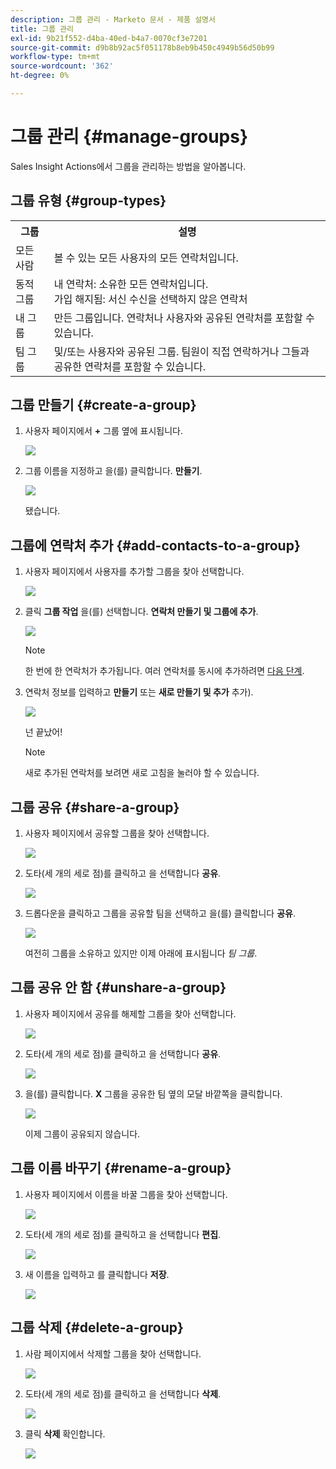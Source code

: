 ```yaml
---
description: 그룹 관리 - Marketo 문서 - 제품 설명서
title: 그룹 관리
exl-id: 9b21f552-d4ba-40ed-b4a7-0070cf3e7201
source-git-commit: d9b8b92ac5f051178b8eb9b450c4949b56d50b99
workflow-type: tm+mt
source-wordcount: '362'
ht-degree: 0%

---
```


# 그룹 관리 {#manage-groups}

Sales Insight Actions에서 그룹을 관리하는 방법을 알아봅니다.

## 그룹 유형 {#group-types}

<table> 
 <colgroup> 
  <col> 
  <col> 
 </colgroup> 
 <tbody> 
  <tr> 
   <th>그룹</th> 
   <th>설명</th> 
  </tr> 
  <tr> 
   <td>모든 사람</td> 
   <td>볼 수 있는 모든 사용자의 모든 연락처입니다.</td> 
  </tr> 
  <tr> 
   <td>동적 그룹</td> 
   <td>내 연락처: 소유한 모든 연락처입니다.<br>가입 해지됨: 서신 수신을 선택하지 않은 연락처</td> 
  </tr> 
  <tr> 
   <td>내 그룹</td> 
   <td>만든 그룹입니다. 연락처나 사용자와 공유된 연락처를 포함할 수 있습니다.</td> 
  </tr> 
  <tr> 
   <td>팀 그룹</td> 
   <td>및/또는 사용자와 공유된 그룹. 팀원이 직접 연락하거나 그들과 공유한 연락처를 포함할 수 있습니다.</td> 
  </tr> 
 </tbody> 
</table>

## 그룹 만들기 {#create-a-group}

1. 사용자 페이지에서 **+** 그룹 옆에 표시됩니다.

   ![](assets/manage-groups-1.png)

1. 그룹 이름을 지정하고 을(를) 클릭합니다. **만들기**.

   ![](assets/manage-groups-2.png)

   됐습니다.

## 그룹에 연락처 추가 {#add-contacts-to-a-group}

1. 사용자 페이지에서 사용자를 추가할 그룹을 찾아 선택합니다.

   ![](assets/manage-groups-3.png)

1. 클릭 **그룹 작업** 을(를) 선택합니다. **연락처 만들기 및 그룹에 추가**.

   ![](assets/manage-groups-4.png)

   >[!NOTE]
   >
   >한 번에 한 연락처가 추가됩니다. 여러 연락처를 동시에 추가하려면 [다음 단계](/help/marketo/product-docs/marketo-sales-insight/actions/people/managing-contacts/import-contacts-via-csv.md).

1. 연락처 정보를 입력하고 **만들기** 또는 **새로 만들기 및 추가** 추가).

   ![](assets/manage-groups-5.png)

   넌 끝났어!

   >[!NOTE]
   >
   >새로 추가된 연락처를 보려면 새로 고침을 눌러야 할 수 있습니다.

## 그룹 공유 {#share-a-group}

1. 사용자 페이지에서 공유할 그룹을 찾아 선택합니다.

   ![](assets/manage-groups-6.png)

1. 도타(세 개의 세로 점)를 클릭하고 을 선택합니다 **공유**.

   ![](assets/manage-groups-7.png)

1. 드롭다운을 클릭하고 그룹을 공유할 팀을 선택하고 을(를) 클릭합니다 **공유**.

   ![](assets/manage-groups-8.png)

   여전히 그룹을 소유하고 있지만 이제 아래에 표시됩니다 _팀 그룹_.

## 그룹 공유 안 함 {#unshare-a-group}

1. 사용자 페이지에서 공유를 해제할 그룹을 찾아 선택합니다.

   ![](assets/manage-groups-9.png)

1. 도타(세 개의 세로 점)를 클릭하고 을 선택합니다 **공유**.

   ![](assets/manage-groups-10.png)

1. 을(를) 클릭합니다. **X** 그룹을 공유한 팀 옆의 모달 바깥쪽을 클릭합니다.

   ![](assets/manage-groups-11.png)

   이제 그룹이 공유되지 않습니다.

## 그룹 이름 바꾸기 {#rename-a-group}

1. 사용자 페이지에서 이름을 바꿀 그룹을 찾아 선택합니다.

   ![](assets/manage-groups-12.png)

1. 도타(세 개의 세로 점)를 클릭하고 을 선택합니다 **편집**.

   ![](assets/manage-groups-13.png)

1. 새 이름을 입력하고 를 클릭합니다 **저장**.

   ![](assets/manage-groups-14.png)

## 그룹 삭제 {#delete-a-group}

1. 사람 페이지에서 삭제할 그룹을 찾아 선택합니다.

   ![](assets/manage-groups-15.png)

1. 도타(세 개의 세로 점)를 클릭하고 을 선택합니다 **삭제**.

   ![](assets/manage-groups-16.png)

1. 클릭 **삭제** 확인합니다.

   ![](assets/manage-groups-17.png)
